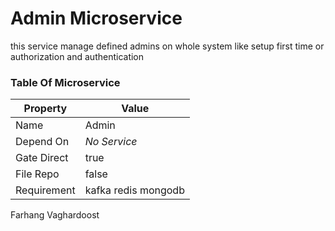 # Admin Microservice

this service manage defined admins on whole system like setup first time or authorization and authentication

### Table Of Microservice

Property | Value
--- | ---
Name | Admin
Depend On | *No Service*
Gate Direct | true
File Repo | false
Requirement | kafka redis mongodb

Farhang Vaghardoost